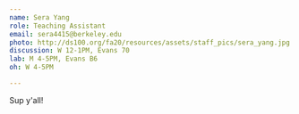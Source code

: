 ```yaml
---
name: Sera Yang
role: Teaching Assistant
email: sera4415@berkeley.edu
photo: http://ds100.org/fa20/resources/assets/staff_pics/sera_yang.jpg
discussion: W 12-1PM, Evans 70
lab: M 4-5PM, Evans B6
oh: W 4-5PM

---
```


Sup y'all!